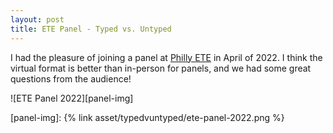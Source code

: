 ```yaml
---
layout: post
title: ETE Panel - Typed vs. Untyped
---
```


I had the pleasure of joining a panel at [Philly ETE][ete-2022] in April of 2022. I think the virtual format is better than in-person for panels, and we had some great questions from the audience!

![ETE Panel 2022][panel-img]

<!--break-->

[ete-2022]: https://2022.phillyemergingtech.com/speakers/martin-snyder/

[panel-img]: {% link asset/typedvuntyped/ete-panel-2022.png %}
